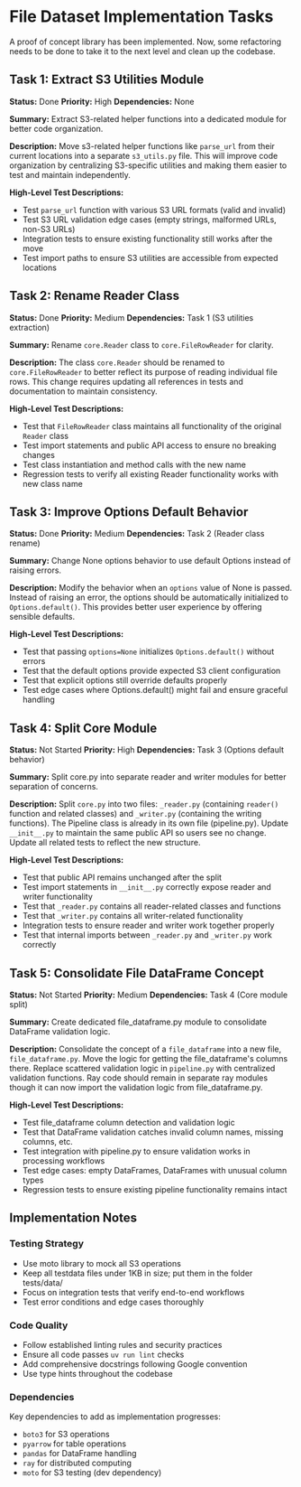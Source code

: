 # File Dataset Implementation Tasks

A proof of concept library has been implemented. Now, some refactoring needs to be done to take it to the next level and clean up the codebase.

## Task 1: Extract S3 Utilities Module
**Status:** Done
**Priority:** High
**Dependencies:** None

**Summary:** Extract S3-related helper functions into a dedicated module for better code organization.

**Description:**
Move s3-related helper functions like `parse_url` from their current locations into a separate `s3_utils.py` file. This will improve code organization by centralizing S3-specific utilities and making them easier to test and maintain independently.

**High-Level Test Descriptions:**
- Test `parse_url` function with various S3 URL formats (valid and invalid)
- Test S3 URL validation edge cases (empty strings, malformed URLs, non-S3 URLs)
- Integration tests to ensure existing functionality still works after the move
- Test import paths to ensure S3 utilities are accessible from expected locations

## Task 2: Rename Reader Class
**Status:** Done
**Priority:** Medium
**Dependencies:** Task 1 (S3 utilities extraction)

**Summary:** Rename `core.Reader` class to `core.FileRowReader` for clarity.

**Description:**
The class `core.Reader` should be renamed to `core.FileRowReader` to better reflect its purpose of reading individual file rows. This change requires updating all references in tests and documentation to maintain consistency.

**High-Level Test Descriptions:**
- Test that `FileRowReader` class maintains all functionality of the original `Reader` class
- Test import statements and public API access to ensure no breaking changes
- Test class instantiation and method calls with the new name
- Regression tests to verify all existing Reader functionality works with new class name

## Task 3: Improve Options Default Behavior
**Status:** Done
**Priority:** Medium
**Dependencies:** Task 2 (Reader class rename)

**Summary:** Change None options behavior to use default Options instead of raising errors.

**Description:**
Modify the behavior when an `options` value of None is passed. Instead of raising an error, the options should be automatically initialized to `Options.default()`. This provides better user experience by offering sensible defaults.

**High-Level Test Descriptions:**
- Test that passing `options=None` initializes `Options.default()` without errors
- Test that the default options provide expected S3 client configuration
- Test that explicit options still override defaults properly
- Test edge cases where Options.default() might fail and ensure graceful handling

## Task 4: Split Core Module
**Status:** Not Started
**Priority:** High
**Dependencies:** Task 3 (Options default behavior)

**Summary:** Split core.py into separate reader and writer modules for better separation of concerns.

**Description:**
Split `core.py` into two files: `_reader.py` (containing `reader()` function and related classes) and `_writer.py` (containing the writing functions). The Pipeline class is already in its own file (pipeline.py). Update `__init__.py` to maintain the same public API so users see no change. Update all related tests to reflect the new structure.

**High-Level Test Descriptions:**
- Test that public API remains unchanged after the split
- Test import statements in `__init__.py` correctly expose reader and writer functionality
- Test that `_reader.py` contains all reader-related classes and functions
- Test that `_writer.py` contains all writer-related functionality
- Integration tests to ensure reader and writer work together properly
- Test that internal imports between `_reader.py` and `_writer.py` work correctly

## Task 5: Consolidate File DataFrame Concept
**Status:** Not Started
**Priority:** Medium
**Dependencies:** Task 4 (Core module split)

**Summary:** Create dedicated file_dataframe.py module to consolidate DataFrame validation logic.

**Description:**
Consolidate the concept of a `file_dataframe` into a new file, `file_dataframe.py`. Move the logic for getting the file_dataframe's columns there. Replace scattered validation logic in `pipeline.py` with centralized validation functions. Ray code should remain in separate ray modules though it can now import the validation logic from file_dataframe.py.

**High-Level Test Descriptions:**
- Test file_dataframe column detection and validation logic
- Test that DataFrame validation catches invalid column names, missing columns, etc.
- Test integration with pipeline.py to ensure validation works in processing workflows
- Test edge cases: empty DataFrames, DataFrames with unusual column types
- Regression tests to ensure existing pipeline functionality remains intact



## Implementation Notes

### Testing Strategy
- Use moto library to mock all S3 operations
- Keep all testdata files under 1KB in size; put them in the folder tests/data/
- Focus on integration tests that verify end-to-end workflows
- Test error conditions and edge cases thoroughly

### Code Quality
- Follow established linting rules and security practices
- Ensure all code passes `uv run lint` checks
- Add comprehensive docstrings following Google convention
- Use type hints throughout the codebase

### Dependencies
Key dependencies to add as implementation progresses:
- `boto3` for S3 operations
- `pyarrow` for table operations
- `pandas` for DataFrame handling
- `ray` for distributed computing
- `moto` for S3 testing (dev dependency)
